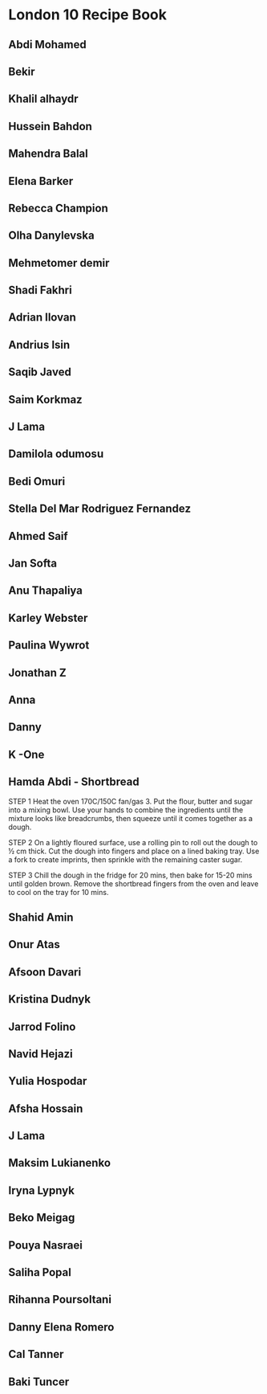 # London 10 Recipe Book

## Abdi Mohamed

## Bekir

## Khalil alhaydr

## Hussein Bahdon

## Mahendra Balal

## Elena Barker

## Rebecca Champion

## Olha Danylevska

## Mehmetomer demir

## Shadi Fakhri

## Adrian Ilovan

## Andrius Isin

## Saqib Javed

## Saim Korkmaz

## J Lama

## Damilola odumosu

## Bedi Omuri

## Stella Del Mar Rodriguez Fernandez

## Ahmed Saif

## Jan Softa

## Anu Thapaliya

## Karley Webster

## Paulina Wywrot

## Jonathan Z

## Anna

## Danny

## K -One

## Hamda Abdi - Shortbread

STEP 1
Heat the oven 170C/150C fan/gas 3. Put the flour, butter and sugar into a mixing bowl. Use your hands to combine the ingredients until the mixture looks like breadcrumbs, then squeeze until it comes together as a dough.

STEP 2
On a lightly floured surface, use a rolling pin to roll out the dough to ½ cm thick. Cut the dough into fingers and place on a lined baking tray. Use a fork to create imprints, then sprinkle with the remaining caster sugar.

STEP 3
Chill the dough in the fridge for 20 mins, then bake for 15-20 mins until golden brown. Remove the shortbread fingers from the oven and leave to cool on the tray for 10 mins.

## Shahid Amin

## Onur Atas

## Afsoon Davari

## Kristina Dudnyk

## Jarrod Folino

## Navid Hejazi

## Yulia Hospodar

## Afsha Hossain

## J Lama

## Maksim Lukianenko

## Iryna Lypnyk

## Beko Meigag

## Pouya Nasraei

## Saliha Popal

## Rihanna Poursoltani

## Danny Elena Romero

## Cal Tanner

## Baki Tuncer
